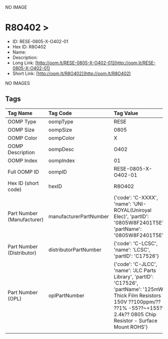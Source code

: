 


  
NO IMAGE  
# R8O402 > 

- ID: RESE-0805-X-O402-01
- Hex ID: R8O402
- Name: 
- Description: 
- Long Link: [http://oom.lt/RESE-0805-X-O402-01](http://oom.lt/RESE-0805-X-O402-01)
- Short Link: [http://oom.lt/R8O402](http://oom.lt/R8O402)
  
NO IMAGES  
## Tags
  

|Tag Name|Tag Code|Tag Value|
| :--- | :--- | :--- |
|OOMP Type|oompType|RESE|
|OOMP Size|oompSize|0805|
|OOMP Color|oompColor|X|
|OOMP Description|oompDesc|O402|
|OOMP Index|oompIndex|01|
|Full OOMP ID|oompID|RESE-0805-X-O402-01|
|Hex ID (short code)|hexID|R8O402|
|Part Number (Manufacturer)|manufacturerPartNumber|{'code': 'C-XXXX', 'name': 'UNI-ROYAL(Uniroyal Elec)', 'partID': '0805W8F2401T5E', 'partName': '0805W8F2401T5E'}|
|Part Number (Distributor)|distributorPartNumber|{'code': 'C-LCSC', 'name': 'LCSC', 'partID': 'C17526'}|
|Part Number (OPL)|oplPartNumber|{'code': 'C-JLCC', 'name': 'JLC Parts Library', 'partID': 'C17526', 'partName': '125mW Thick Film Resistors 150V ??100ppm/?? ??1% -55??~+155?? 2.4k?? 0805  Chip Resistor - Surface Mount ROHS'}|
||||
